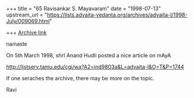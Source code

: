 +++
title = "65 Ravisankar S. Mayavaram"
date = "1998-07-13"
upstream_url = "https://lists.advaita-vedanta.org/archives/advaita-l/1998-July/009069.html"

+++
[Archive link](https://lists.advaita-vedanta.org/archives/advaita-l/1998-July/009069.html)

namaste

On 5th March 1998, shrI Anand Hudli posted a nice article on mAyA

http://listserv.tamu.edu/cgi/wa?A2=ind9803a&L=advaita-l&O=T&P=1744

If one seraches the archive, there may be more on the topic.

Ravi

